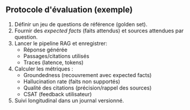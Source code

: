 ## Protocole d'évaluation (exemple)
1. Définir un jeu de questions de référence (golden set).
2. Fournir des *expected facts* (faits attendus) et sources attendues par question.
3. Lancer le pipeline RAG et enregistrer:
   - Réponse générée
   - Passages/citations utilisés
   - Traces (latence, tokens)
4. Calculer les métriques :
   - Groundedness (recouvrement avec expected facts)
   - Hallucination rate (faits non supportés)
   - Qualité des citations (précision/rappel des sources)
   - CSAT (feedback utilisateur)
5. Suivi longitudinal dans un journal versionné.
